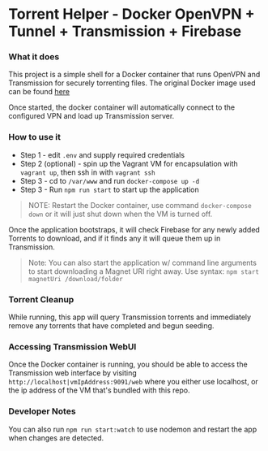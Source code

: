 # Torrent Helper - Docker OpenVPN + Tunnel + Transmission + Firebase

### What it does
This project is a simple shell for a Docker container that runs OpenVPN and Transmission for securely torrenting files. The original Docker image used can be found [here](https://hub.docker.com/r/haugene/transmission-openvpn/)

Once started, the docker container will automatically connect to the configured VPN and load up Transmission server.

### How to use it

* Step 1 - edit `.env` and supply required credentials
* Step 2 (optional) - spin up the Vagrant VM for encapsulation with `vagrant up`, then ssh in with `vagrant ssh`
* Step 3 - cd to `/var/www` and run `docker-compose up -d`
* Step 3 - Run `npm run start` to start up the application

> NOTE: Restart the Docker container, use command `docker-compose down` or it will just shut down when the VM is turned off.

Once the application bootstraps, it will check Firebase for any newly added Torrents to download, and if it finds any it will queue them up in Transmission.

> Note: You can also start the application w/ command line arguments to start downloading a Magnet URI right away. Use syntax: `npm start magnetUri /download/folder`

### Torrent Cleanup
While running, this app will query Transmission torrents and immediately remove any torrents that have completed and begun seeding.

### Accessing Transmission WebUI
Once the Docker container is running, you should be able to access the Transmission web interface by visiting `http://localhost|vmIpAddress:9091/web` where you either use localhost, or the ip address of the VM that's bundled with this repo.

### Developer Notes
You can also run `npm run start:watch` to use nodemon and restart the app when changes are detected.